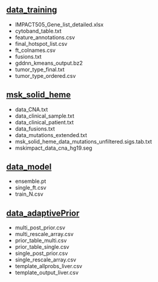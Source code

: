 ## [data_training](../data/data_training)
* IMPACT505_Gene_list_detailed.xlsx
* cytoband_table.txt
* feature_annotations.csv
* final_hotspot_list.csv
* ft_colnames.csv
* fusions.txt
* gddnn_kmeans_output.bz2
* tumor_type_final.txt
* tumor_type_ordered.csv

## [msk_solid_heme](../data/data_training/msk_solid_heme.zip)
  - data_CNA.txt
  - data_clinical_sample.txt
  - data_clinical_patient.txt
  - data_fusions.txt
  - data_mutations_extended.txt
  - msk_solid_heme_data_mutations_unfiltered.sigs.tab.txt
  - mskimpact_data_cna_hg19.seg

## [data_model](../data/data_model)
* ensemble.pt
* single_ft.csv
* train_N.csv

## [data_adaptivePrior](../data/data_adaptivePrior)
* multi_post_prior.csv
* multi_rescale_array.csv
* prior_table_multi.csv
* prior_table_single.csv
* single_post_prior.csv
* single_rescale_array.csv
* template_allprobs_liver.csv
* template_output_liver.csv